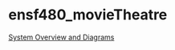 # ensf480_movieTheatre

[System Overview and Diagrams](https://github.com/xtinatruong/movietheatre/blob/main/ENSF480%20Term%20Project.pdf)
